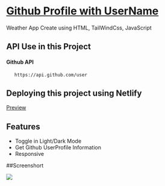 # <a href="https://github-profile-with-username.netlify.app/"> Github Profile with UserName <a/>

Weather App Create using HTML, TailWindCss, JavaScript
## API Use in this Project

#### Github API

```http
   https://api.github.com/user
```
## Deploying this project using Netlify
<a href="https://github-profile-with-username.netlify.app/"> Preview<a/>

## Features
- Toggle in Light/Dark Mode
- Get Github UserProfile Information
- Responsive

##Screenshort

<img src="https://github.com/thegoutampatel/Github-Profile-with-UserName/assets/142505698/bcb7f668-f256-4afe-b7dc-ad3a15168a82">
